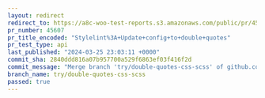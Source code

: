 ```yaml
---
layout: redirect
redirect_to: https://a8c-woo-test-reports.s3.amazonaws.com/public/pr/45607/api/index.html
pr_number: 45607
pr_title_encoded: "Stylelint%3A+Update+config+to+double+quotes"
pr_test_type: api
last_published: "2024-03-25 23:03:11 +0000"
commit_sha: 2840ddd816a07b957700a529f6863ef03f416f2d
commit_message: "Merge branch 'try/double-quotes-css-scss' of github.com:woocommerce/w…"
branch_name: try/double-quotes-css-scss
passed: true
---
```

